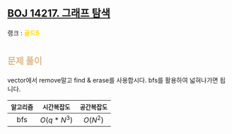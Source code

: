# <span style="font-size:17pt; font-weight:bold">[BOJ 14217. 그래프 탐색](https://www.acmicpc.net/problem/14217)</span>
랭크 : <span style="color:gold">__골드5__</span>
<br>

# <span style="font-size:15pt;color:BurlyWood">문제 풀이</span>

vector에서 remove말고 find & erase를 사용합시다. bfs를 활용하여 넓혀나가면 됩니다.
<br>

|`알고리즘`|`시간복잡도`|`공간복잡도`|
|:---:|:---:|:---:|
| bfs | $O(q * N^3)$| $O(N^2)$ |

<br><br>
